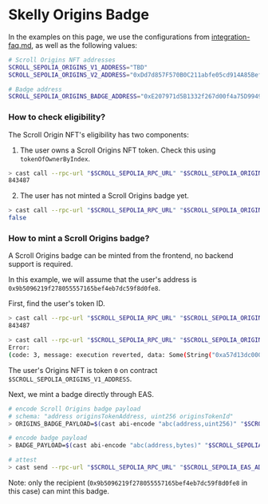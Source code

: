 # Skelly Origins Badge

In the examples on this page, we use the configurations from [integration-faq.md](./integration-faq.md), as well as the following values:

```bash
# Scroll Origins NFT addresses
SCROLL_SEPOLIA_ORIGINS_V1_ADDRESS="TBD"
SCROLL_SEPOLIA_ORIGINS_V2_ADDRESS="0xDd7d857F570B0C211abfe05cd914A85BefEC2464"

# Badge address
SCROLL_SEPOLIA_ORIGINS_BADGE_ADDRESS="0xE207971d5B1332f267d00f4a75D9949AE69b03a4"
```


### How to check eligibility?

The Scroll Origin NFT's eligibility has two components:

1. The user owns a Scroll Origins NFT token. Check this using `tokenOfOwnerByIndex`.

```bash
> cast call --rpc-url "$SCROLL_SEPOLIA_RPC_URL" "$SCROLL_SEPOLIA_ORIGINS_V1_ADDRESS" "tokenOfOwnerByIndex(address,uint256)(uint256)" 0x9b5096219f278055557165bef4eb7dc59f8d0fe8 0
843487
```

2. The user has not minted a Scroll Origins badge yet.

```bash
> cast call --rpc-url "$SCROLL_SEPOLIA_RPC_URL" "$SCROLL_SEPOLIA_ORIGINS_BADGE_ADDRESS" "hasBadge(address)(bool)" "0xF138EdC6038C237e94450bcc9a7085a7b213cAf0"
false
```


### How to mint a Scroll Origins badge?

A Scroll Origins badge can be minted from the frontend, no backend support is required.

In this example, we will assume that the user's address is `0x9b5096219f278055557165bef4eb7dc59f8d0fe8`.

First, find the user's token ID.

```bash
> cast call --rpc-url "$SCROLL_SEPOLIA_RPC_URL" "$SCROLL_SEPOLIA_ORIGINS_V1_ADDRESS" "tokenOfOwnerByIndex(address,uint256)(uint256)" 0x9b5096219f278055557165bef4eb7dc59f8d0fe8 0
843487

> cast call --rpc-url "$SCROLL_SEPOLIA_RPC_URL" "$SCROLL_SEPOLIA_ORIGINS_V2_ADDRESS" "tokenOfOwnerByIndex(address,uint256)(uint256)" 0x9b5096219f278055557165bef4eb7dc59f8d0fe8 0
Error:
(code: 3, message: execution reverted, data: Some(String("0xa57d13dc0000000000000000000000009b5096219f278055557165bef4eb7dc59f8d0fe80000000000000000000000000000000000000000000000000000000000000000")))
```

The user's Origins NFT is token `0` on contract `$SCROLL_SEPOLIA_ORIGINS_V1_ADDRESS`.

Next, we mint a badge directly through EAS.

```bash
# encode Scroll Origins badge payload
# schema: "address originsTokenAddress, uint256 originsTokenId"
> ORIGINS_BADGE_PAYLOAD=$(cast abi-encode "abc(address,uint256)" "$SCROLL_SEPOLIA_ORIGINS_V1_ADDRESS" "843487")

# encode badge payload
> BADGE_PAYLOAD=$(cast abi-encode "abc(address,bytes)" "$SCROLL_SEPOLIA_ORIGINS_BADGE_ADDRESS" "$ORIGINS_BADGE_PAYLOAD")

# attest
> cast send --rpc-url "$SCROLL_SEPOLIA_RPC_URL" "$SCROLL_SEPOLIA_EAS_ADDRESS" "attest((bytes32,(address,uint64,bool,bytes32,bytes,uint256)))" "($SCROLL_SEPOLIA_BADGE_SCHEMA,(0x9b5096219f278055557165bef4eb7dc59f8d0fe8,0,false,0x0000000000000000000000000000000000000000000000000000000000000000,$BADGE_PAYLOAD,0))" --private-key "$SCROLL_SEPOLIA_PRIVATE_KEY"
```

Note: only the recipient (`0x9b5096219f278055557165bef4eb7dc59f8d0fe8` in this case) can mint this badge.
